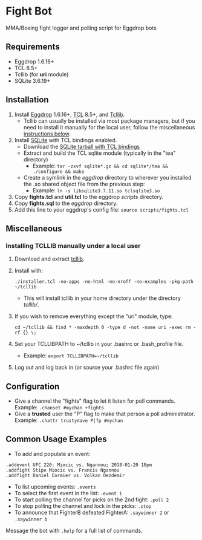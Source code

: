 Fight Bot
=========

MMA/Boxing fight logger and polling script for Eggdrop bots


Requirements
------------

  - Eggdrop 1.6.16+
  - TCL 8.5+
  - Tcllib (for **uri** module)
  - SQLite 3.6.19+


Installation
------------

  1. Install [Eggdrop] 1.6.16+, [TCL] 8.5+, and [Tcllib].
     * Tcllib can usually be installed via most package managers, but if you need to install it manually for the local user, follow the miscellaneous [instructions below](#tcllib).
  2. Install [SQLite] with TCL bindings enabled.
     * Download the [SQLite tarball with TCL bindings][sqlite-tarball]
     * Extract and build the TCL sqlite module (typically in the "tea" directory)
        * Example: `tar -zxvf sqlite*.gz && cd sqlite*/tea && ./configure && make`
     * Create a symlink in the *eggdrop* directory to wherever you installed the .so shared object file from the previous step:
        * Example:  `ln -s libsqlite3.7.11.so tclsqlite3.so`
  3. Copy **fights.tcl** and **util.tcl** to the eggdrop *scripts* directory.
  4. Copy **fights.sql** to the *eggdrop* directory.
  5. Add this line to your eggdrop's config file:  `source scripts/fights.tcl`


Miscellaneous
-------------

### Installing TCLLIB manually under a local user

  1. Download and extract [tcllib].
  2. Install with:

     ``./installer.tcl -no-apps -no-html -no-nroff -no-examples -pkg-path ~/tcllib``

     * This will install tcllib in your home directory under the directory *tcllib/*.
  3. If you wish to remove everything except the "uri" module, type:

     ``cd ~/tcllib && find * -maxdepth 0 -type d -not -name uri -exec rm -rf {} \;``

  4. Set your TCLLIBPATH to ~/tcllib in your .bashrc or .bash_profile file.
     * Example: `export TCLLIBPATH=~/tcllib`
  5. Log out and log back in (or source your .bashrc file again)


Configuration
-------------

  * Give a channel the "fights" flag to let it listen for poll commands.
    Example: `.chanset #mychan +fights`
  * Give a **trusted** user the "P" flag to make that person a poll administrator.
    Example: `.chattr trustydave P|fp #mychan`


Common Usage Examples
---------------------

  * To add and populate an event:
  
  ```
  .addevent UFC 220: Miocic vs. Ngannou; 2018-01-20 10pm
  .addfight Stipe Miocic vs. Francis Ngannou
  .addfight Daniel Cormier vs. Volkan Oezdemir
  ```
  
  * To list upcoming events: `.events`
  * To select the first event in the list: `.event 1`
  * To start polling the channel for picks on the 2nd fight: `.poll 2`
  * To stop polling the channel and lock in the picks: `.stop`
  * To announce that FighterB defeated FighterA: `.saywinner 2` or `.saywinner b`
  
  Message the bot with `.help` for a full list of commands.


[eggdrop]:        http://www.eggheads.org/downloads/
[tcl]:            http://www.tcl.tk/software/tcltk/download.html
[tcllib]:         http://www.tcl.tk/software/tcllib/
[sqlite]:         http://sqlite.org/download.html
[sqlite-tarball]: http://sqlite.org/sqlite-autoconf-3071100.tar.gz
